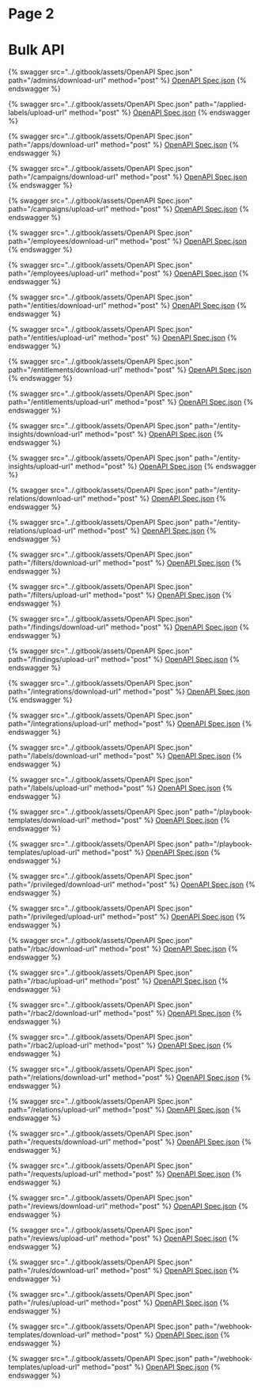 # Page 2

# Bulk API

{% swagger src="../.gitbook/assets/OpenAPI Spec.json" path="/admins/download-url" method="post" %}
[OpenAPI Spec.json](<../.gitbook/assets/OpenAPI Spec.json>)
{% endswagger %}

{% swagger src="../.gitbook/assets/OpenAPI Spec.json" path="/applied-labels/upload-url" method="post" %}
[OpenAPI Spec.json](<../.gitbook/assets/OpenAPI Spec.json>)
{% endswagger %}

{% swagger src="../.gitbook/assets/OpenAPI Spec.json" path="/apps/download-url" method="post" %}
[OpenAPI Spec.json](<../.gitbook/assets/OpenAPI Spec.json>)
{% endswagger %}

{% swagger src="../.gitbook/assets/OpenAPI Spec.json" path="/campaigns/download-url" method="post" %}
[OpenAPI Spec.json](<../.gitbook/assets/OpenAPI Spec.json>)
{% endswagger %}

{% swagger src="../.gitbook/assets/OpenAPI Spec.json" path="/campaigns/upload-url" method="post" %}
[OpenAPI Spec.json](<../.gitbook/assets/OpenAPI Spec.json>)
{% endswagger %}

{% swagger src="../.gitbook/assets/OpenAPI Spec.json" path="/employees/download-url" method="post" %}
[OpenAPI Spec.json](<../.gitbook/assets/OpenAPI Spec.json>)
{% endswagger %}

{% swagger src="../.gitbook/assets/OpenAPI Spec.json" path="/employees/upload-url" method="post" %}
[OpenAPI Spec.json](<../.gitbook/assets/OpenAPI Spec.json>)
{% endswagger %}

{% swagger src="../.gitbook/assets/OpenAPI Spec.json" path="/entities/download-url" method="post" %}
[OpenAPI Spec.json](<../.gitbook/assets/OpenAPI Spec.json>)
{% endswagger %}

{% swagger src="../.gitbook/assets/OpenAPI Spec.json" path="/entities/upload-url" method="post" %}
[OpenAPI Spec.json](<../.gitbook/assets/OpenAPI Spec.json>)
{% endswagger %}

{% swagger src="../.gitbook/assets/OpenAPI Spec.json" path="/entitlements/download-url" method="post" %}
[OpenAPI Spec.json](<../.gitbook/assets/OpenAPI Spec.json>)
{% endswagger %}

{% swagger src="../.gitbook/assets/OpenAPI Spec.json" path="/entitlements/upload-url" method="post" %}
[OpenAPI Spec.json](<../.gitbook/assets/OpenAPI Spec.json>)
{% endswagger %}

{% swagger src="../.gitbook/assets/OpenAPI Spec.json" path="/entity-insights/download-url" method="post" %}
[OpenAPI Spec.json](<../.gitbook/assets/OpenAPI Spec.json>)
{% endswagger %}

{% swagger src="../.gitbook/assets/OpenAPI Spec.json" path="/entity-insights/upload-url" method="post" %}
[OpenAPI Spec.json](<../.gitbook/assets/OpenAPI Spec.json>)
{% endswagger %}

{% swagger src="../.gitbook/assets/OpenAPI Spec.json" path="/entity-relations/download-url" method="post" %}
[OpenAPI Spec.json](<../.gitbook/assets/OpenAPI Spec.json>)
{% endswagger %}

{% swagger src="../.gitbook/assets/OpenAPI Spec.json" path="/entity-relations/upload-url" method="post" %}
[OpenAPI Spec.json](<../.gitbook/assets/OpenAPI Spec.json>)
{% endswagger %}

{% swagger src="../.gitbook/assets/OpenAPI Spec.json" path="/filters/download-url" method="post" %}
[OpenAPI Spec.json](<../.gitbook/assets/OpenAPI Spec.json>)
{% endswagger %}

{% swagger src="../.gitbook/assets/OpenAPI Spec.json" path="/filters/upload-url" method="post" %}
[OpenAPI Spec.json](<../.gitbook/assets/OpenAPI Spec.json>)
{% endswagger %}

{% swagger src="../.gitbook/assets/OpenAPI Spec.json" path="/findings/download-url" method="post" %}
[OpenAPI Spec.json](<../.gitbook/assets/OpenAPI Spec.json>)
{% endswagger %}

{% swagger src="../.gitbook/assets/OpenAPI Spec.json" path="/findings/upload-url" method="post" %}
[OpenAPI Spec.json](<../.gitbook/assets/OpenAPI Spec.json>)
{% endswagger %}

{% swagger src="../.gitbook/assets/OpenAPI Spec.json" path="/integrations/download-url" method="post" %}
[OpenAPI Spec.json](<../.gitbook/assets/OpenAPI Spec.json>)
{% endswagger %}

{% swagger src="../.gitbook/assets/OpenAPI Spec.json" path="/integrations/upload-url" method="post" %}
[OpenAPI Spec.json](<../.gitbook/assets/OpenAPI Spec.json>)
{% endswagger %}

{% swagger src="../.gitbook/assets/OpenAPI Spec.json" path="/labels/download-url" method="post" %}
[OpenAPI Spec.json](<../.gitbook/assets/OpenAPI Spec.json>)
{% endswagger %}

{% swagger src="../.gitbook/assets/OpenAPI Spec.json" path="/labels/upload-url" method="post" %}
[OpenAPI Spec.json](<../.gitbook/assets/OpenAPI Spec.json>)
{% endswagger %}

{% swagger src="../.gitbook/assets/OpenAPI Spec.json" path="/playbook-templates/download-url" method="post" %}
[OpenAPI Spec.json](<../.gitbook/assets/OpenAPI Spec.json>)
{% endswagger %}

{% swagger src="../.gitbook/assets/OpenAPI Spec.json" path="/playbook-templates/upload-url" method="post" %}
[OpenAPI Spec.json](<../.gitbook/assets/OpenAPI Spec.json>)
{% endswagger %}

{% swagger src="../.gitbook/assets/OpenAPI Spec.json" path="/privileged/download-url" method="post" %}
[OpenAPI Spec.json](<../.gitbook/assets/OpenAPI Spec.json>)
{% endswagger %}

{% swagger src="../.gitbook/assets/OpenAPI Spec.json" path="/privileged/upload-url" method="post" %}
[OpenAPI Spec.json](<../.gitbook/assets/OpenAPI Spec.json>)
{% endswagger %}

{% swagger src="../.gitbook/assets/OpenAPI Spec.json" path="/rbac/download-url" method="post" %}
[OpenAPI Spec.json](<../.gitbook/assets/OpenAPI Spec.json>)
{% endswagger %}

{% swagger src="../.gitbook/assets/OpenAPI Spec.json" path="/rbac/upload-url" method="post" %}
[OpenAPI Spec.json](<../.gitbook/assets/OpenAPI Spec.json>)
{% endswagger %}

{% swagger src="../.gitbook/assets/OpenAPI Spec.json" path="/rbac2/download-url" method="post" %}
[OpenAPI Spec.json](<../.gitbook/assets/OpenAPI Spec.json>)
{% endswagger %}

{% swagger src="../.gitbook/assets/OpenAPI Spec.json" path="/rbac2/upload-url" method="post" %}
[OpenAPI Spec.json](<../.gitbook/assets/OpenAPI Spec.json>)
{% endswagger %}

{% swagger src="../.gitbook/assets/OpenAPI Spec.json" path="/relations/download-url" method="post" %}
[OpenAPI Spec.json](<../.gitbook/assets/OpenAPI Spec.json>)
{% endswagger %}

{% swagger src="../.gitbook/assets/OpenAPI Spec.json" path="/relations/upload-url" method="post" %}
[OpenAPI Spec.json](<../.gitbook/assets/OpenAPI Spec.json>)
{% endswagger %}

{% swagger src="../.gitbook/assets/OpenAPI Spec.json" path="/requests/download-url" method="post" %}
[OpenAPI Spec.json](<../.gitbook/assets/OpenAPI Spec.json>)
{% endswagger %}

{% swagger src="../.gitbook/assets/OpenAPI Spec.json" path="/requests/upload-url" method="post" %}
[OpenAPI Spec.json](<../.gitbook/assets/OpenAPI Spec.json>)
{% endswagger %}

{% swagger src="../.gitbook/assets/OpenAPI Spec.json" path="/reviews/download-url" method="post" %}
[OpenAPI Spec.json](<../.gitbook/assets/OpenAPI Spec.json>)
{% endswagger %}

{% swagger src="../.gitbook/assets/OpenAPI Spec.json" path="/reviews/upload-url" method="post" %}
[OpenAPI Spec.json](<../.gitbook/assets/OpenAPI Spec.json>)
{% endswagger %}

{% swagger src="../.gitbook/assets/OpenAPI Spec.json" path="/rules/download-url" method="post" %}
[OpenAPI Spec.json](<../.gitbook/assets/OpenAPI Spec.json>)
{% endswagger %}

{% swagger src="../.gitbook/assets/OpenAPI Spec.json" path="/rules/upload-url" method="post" %}
[OpenAPI Spec.json](<../.gitbook/assets/OpenAPI Spec.json>)
{% endswagger %}

{% swagger src="../.gitbook/assets/OpenAPI Spec.json" path="/webhook-templates/download-url" method="post" %}
[OpenAPI Spec.json](<../.gitbook/assets/OpenAPI Spec.json>)
{% endswagger %}

{% swagger src="../.gitbook/assets/OpenAPI Spec.json" path="/webhook-templates/upload-url" method="post" %}
[OpenAPI Spec.json](<../.gitbook/assets/OpenAPI Spec.json>)
{% endswagger %}
